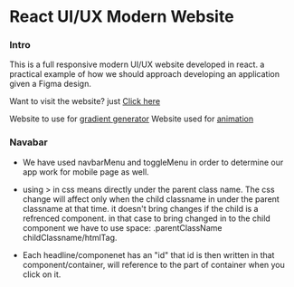 # React UI/UX Modern Website

### Intro
This is a full responsive modern UI/UX website developed in react. a practical example of how we should approach developing an application given a Figma design.


Want to visit the website? just [Click here](https://friendly-minsky-c3017d.netlify.app/)

Website to use for [gradient generator](https://angrytools.com/gradient/)
Website used for [animation](https://animista.net/)




### Navabar

- We have used navbarMenu and toggleMenu in order to determine our app work for mobile page as well.
- using > in css means directly under the parent class name. The css change will affect only when the child classname in under the parent classname at that time. it doesn't bring changes if the child is a refrenced component. in that case to bring changed in to the child component we have to use space:
  .parentClassName childClassname/htmlTag.

- Each headline/componenet has an "id" that id is then written in that component/container, will reference to the part of container when you click on it.
